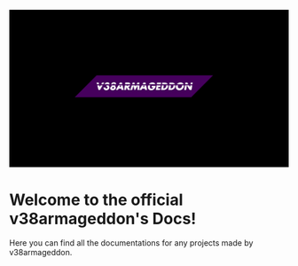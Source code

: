 ![Cover](assets/new%20Logo%20full.png)

# Welcome to the official v38armageddon's Docs!

Here you can find all the documentations for any projects made by v38armageddon.

